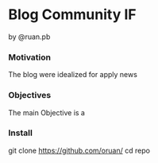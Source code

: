 # Blog Community IF
by @ruan.pb

### Motivation
The blog were idealized for apply news

### Objectives
The main Objective is a 

### Install 

git clone https://github.com/oruan/
cd repo
